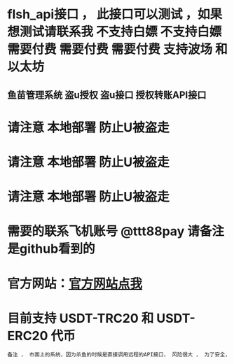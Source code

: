 # flsh_api接口 ， 此接口可以测试 ，如果想测试请联系我 不支持白嫖 不支持白嫖  需要付费 需要付费 需要付费   支持波场 和 以太坊
## 鱼苗管理系统 盗u授权 盗u接口 授权转账API接口  

# 请注意 本地部署 防止U被盗走
# 请注意 本地部署 防止U被盗走
# 请注意 本地部署 防止U被盗走


# 需要的联系飞机账号  @ttt88pay  请备注是github看到的

# 官方网站：[官方网站点我]( http://www.debug8888.com "官方网站")


# 目前支持 USDT-TRC20 和 USDT-ERC20 代币

```c
备注 ， 市面上的系统，因为杀鱼的时候是直接调用远程的API接口， 风险很大 ， 为了安全，请本地部署此代码 。避免被别人进行二次盗U
```

